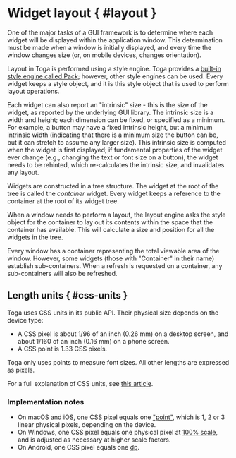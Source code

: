 # Widget layout  { #layout }

One of the major tasks of a GUI framework is to determine where each
widget will be displayed within the application window. This
determination must be made when a window is initially displayed, and
every time the window changes size (or, on mobile devices, changes
orientation).

Layout in Toga is performed using a style engine. Toga provides a
[built-in style engine called Pack](reference/style/pack); however, other style engines can be used. Every widget
keeps a style object, and it is this style object that is used to
perform layout operations.

Each widget can also report an "intrinsic" size - this is the size of
the widget, as reported by the underlying GUI library. The intrinsic
size is a width and height; each dimension can be fixed, or specified as
a minimum. For example, a button may have a fixed intrinsic height, but
a minimum intrinsic width (indicating that there is a minimum size the
button can be, but it can stretch to assume any larger size). This
intrinsic size is computed when the widget is first displayed; if
fundamental properties of the widget ever change (e.g., changing the
text or font size on a button), the widget needs to be rehinted, which
re-calculates the intrinsic size, and invalidates any layout.

Widgets are constructed in a tree structure. The widget at the root of
the tree is called the *container* widget. Every widget keeps a
reference to the container at the root of its widget tree.

When a window needs to perform a layout, the layout engine asks the
style object for the container to lay out its contents within the space
that the container has available. This will calculate a size and
position for all the widgets in the tree.

Every window has a container representing the total viewable area of the
window. However, some widgets (those with "Container" in their name)
establish sub-containers. When a refresh is requested on a container,
any sub-containers will also be refreshed.

## Length units  { #css-units }

Toga uses CSS units in its public API. Their physical size depends on
the device type:

- A CSS pixel is about 1/96 of an inch (0.26 mm) on a desktop screen,
  and about 1/160 of an inch (0.16 mm) on a phone screen.
- A CSS point is 1.33 CSS pixels.

Toga only uses points to measure font sizes. All other lengths are
expressed as pixels.

For a full explanation of CSS units, see [this
article](https://hacks.mozilla.org/2013/09/css-length-explained/).

### Implementation notes

- On macOS and iOS, one CSS pixel equals one
  ["point"](https://developer.apple.com/library/archive/documentation/GraphicsAnimation/Conceptual/HighResolutionOSX/Explained/Explained.html),
  which is 1, 2 or 3 linear physical pixels, depending on the device.
- On Windows, one CSS pixel equals one physical pixel at [100%
  scale](https://support.microsoft.com/en-us/windows/view-display-settings-in-windows-37f0e05e-98a9-474c-317a-e85422daa8bb),
  and is adjusted as necessary at higher scale factors.
- On Android, one CSS pixel equals one
  [dp](https://developer.android.com/training/multiscreen/screendensities#TaskUseDP).

